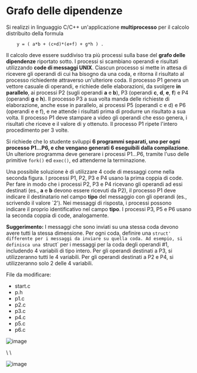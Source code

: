 Grafo delle dipendenze
======================

Si realizzi in linguaggio C/C++ un'applicazione **multiprocesso** per il
calcolo distribuito della formula

        y = ( a*b + (c+d)*(e+f) + g*h ) .

Il calcolo deve essere suddiviso tra più processi sulla base del **grafo
delle dipendenze** riportato sotto. I processi si scambiano operandi e
risultati utilizzando **code di messaggi UNIX**. Ciascun processo si
mette in attesa di ricevere gli operandi di cui ha bisogno da una coda,
e ritorna il risultato al processo richiedente attraverso un'ulteriore
coda. Il processo P1 genera un vettore casuale di operandi, e richiede
delle elaborazioni, da svolgere **in parallelo**, ai processi P2 (sugli
operandi **a** e **b**), P3 (operandi **c**, **d**, **e**, **f**) e P4
(operandi **g** e **h**). Il processo P3 a sua volta manda delle
richieste di elaborazione, anche esse in parallelo, ai processi P5
(operandi c e d) e P6 (operandi e e f), e ne attende i risultati prima
di produrre un risultato a sua volta. Il processo P1 deve stampare a
video gli operandi che esso genera, i risultati che riceve e il valore
di y ottenuto. Il processo P1 ripete l'intero procedimento per 3 volte.

Si richiede che lo studente sviluppi **6 programmi separati, uno
per ogni processo P1\...P6, e che vengano generati 6 eseguibili dalla
compilazione**. Un ulteriore programma deve generare i processi
P1\...P6, tramite l'uso delle primitive `fork()` ed `exec()`, ed
attenderne la terminazione.

Una possibile soluzione è di utilizzare 4 code di messaggi come nella seconda figura. 
I processi P1, P2, P3 e P4 usano la prima coppia di code. Per fare in modo che i 
processi P2, P3 e P4 ricevano gli operandi ad essi destinati (es., **a** e **b** devono essere
ricevuti da P2), il processo P1 deve indicare il destinatario nel campo **tipo**
del messaggio con gli operandi (es., scrivendo il valore `2').
Nei messaggi di risposta, i processi possono indicare il proprio identificativo
nel campo **tipo**. I processi P3, P5 e P6 usano la seconda coppia di code, analogamente.

**Suggerimento:** I messaggi che sono inviati su una stessa coda devono avere
tutti la stessa dimensione. Per ogni coda, definire una `struct' differente per
i messaggi da inviare su quella coda. Ad esempio, si definisca una `struct` per
i messaggi per la coda degli operandi \#1, includendo 4 variabili di tipo intero. 
Per gli operandi destinati a P3, si utilizzeranno tutti le 4 variabili. Per gli
operandi destinati a P2 e P4, si utilizzeranno solo 2 delle 4 variabili. 

File da modificare:
- start.c
- p.h
- p1.c
- p2.c
- p3.c
- p4.c
- p5.c
- p6.c


![image](https://github.com/rnatella/esercizi_linux/blob/master/images/ambiente_locale/code_messaggi/grafo_delle_dipendenze.png)

\ 
\ 

![image](https://github.com/rnatella/esercizi_linux/blob/master/images/ambiente_locale/code_messaggi/grafo_delle_dipendenze_code.png)


